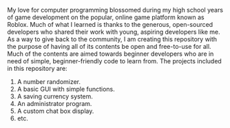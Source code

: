 My love for computer programming blossomed during my high school years of game development on the popular, online game platform known as Roblox. Much of what I learned is thanks to the generous, open-sourced developers who shared their work with young, aspiring developers like me.
As a way to give back to the community, I am creating this repository with the purpose of having all of its contents be open and free-to-use for all. Much of the contents are aimed towards beginner developers who are in need of simple, beginner-friendly code to learn from. The projects included in this repository are:
1. A number randomizer.
2. A basic GUI with simple functions.
3. A saving currency system.
4. An administrator program.
5. A custom chat box display.
6. etc.
